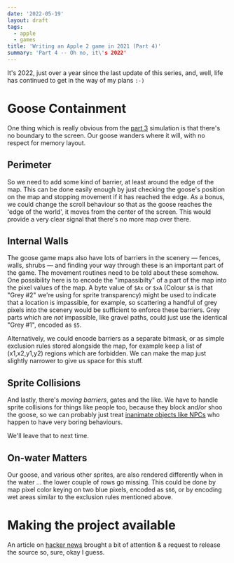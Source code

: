 ```yaml
---
date: '2022-05-19'
layout: draft
tags:
  - apple
  - games
title: 'Writing an Apple 2 game in 2021 (Part 4)'
summary: 'Part 4 -- Oh no, it\'s 2022'
---
```


It's 2022, just over a year since the last update of this series,
and, well, life has continued to get in the way of my plans `:-)`

# Goose Containment

One thing which is really obvious from the [part 3](/art/writing-an-apple-2-game-in-2021-3/)
simulation is that there's no boundary to the screen.  Our goose wanders where it will, with
no respect for memory layout.

## Perimeter

So we need to add some kind of barrier, at least around the edge of the map.
This can be done easily enough by just checking the goose's position on the map and stopping
movement if it has reached the edge.  As a bonus, we could change the scroll behaviour so that
as the goose reaches the 'edge of the world', it moves from the center of the screen.
This would provide a very clear signal that there's no more map over there.

## Internal Walls

The goose game maps also have lots of barriers in the scenery —
fences, walls, shrubs — and finding your way through these is an important part of the game.
The movement routines need to be told about these somehow.  One possibility here is to encode
the "impassibilty" of a part of the map into the pixel values of the map. A byte value of 
`$Ax` or `$xA` (Colour `$A` is that "Grey #2" we're using for sprite transparency)
might be used to indicate that a location is impassible, for example, so scattering a handful
of grey pixels into the scenery would be
sufficient to enforce these barriers.  Grey parts which are *not* impassible, like gravel
paths, could just use the identical "Grey #1", encoded as `$5`.

Alternatively, we could encode barriers as a separate bitmask, or as simple exclusion rules stored
alongside the map, for example keep a list of (x1,x2,y1,y2) regions which are forbidden. We can 
make the map just slightly narrower to give us space for this stuff.

## Sprite Collisions

And lastly, there's *moving barriers*, gates and the like.  We have to handle sprite collisions
for things like people too, because they block and/or shoo the goose, so we can probably just treat
[inanimate objects like NPCs](https://www.ign.com/articles/2015/07/22/fallout-3-broken-steel-train-is-actually-just-a-giant-npc-hat)
who happen to have very boring behaviours.

We'll leave that to next time.

## On-water Matters

Our goose, and various other sprites, are also rendered differently when in the water … the 
lower couple of rows go missing.  This could be done by map pixel color keying on two blue
pixels, encoded as `$66`, or by encoding wet areas similar to the exclusion rules mentioned above.

# Making the project available

An article on [hacker news](https://news.ycombinator.com/item?id=31410617)
brought a bit of attention & a request to release the source so, sure, okay
I guess.



